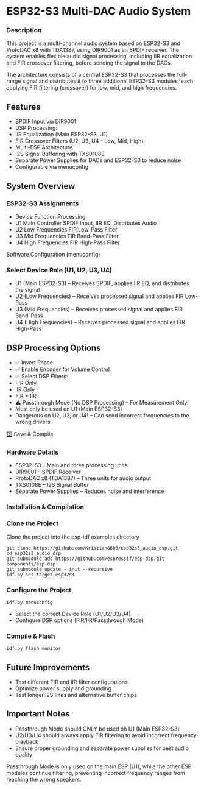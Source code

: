 # ESP32-S3 Multi-DAC Audio System

### Description

This project is a multi-channel audio system based on ESP32-S3 and ProtoDAC x8 with TDA1387, using DIR9001 as an SPDIF receiver. The system enables flexible audio signal processing, including IIR equalization and FIR crossover filtering, before sending the signal to the DACs.

The architecture consists of a central ESP32-S3 that processes the full-range signal and distributes it to three additional ESP32-S3 modules, each applying FIR filtering (crossover) for low, mid, and high frequencies.

## Features
	
* SPDIF Input via DIR9001
* DSP Processing:
* IIR Equalization (Main ESP32-S3, U1)
* FIR Crossover Filters (U2, U3, U4 - Low, Mid, High)
* Multi-ESP Architecture
* I2S Signal Buffering with TXS0108E
* Separate Power Supplies for DACs and ESP32-S3 to reduce noise
* Configurable via menuconfig

## System Overview

### ESP32-S3 Assignments

* Device	Function	Processing
* U1	Main Controller	SPDIF Input, IIR EQ, Distributes Audio
* U2	Low Frequencies	FIR Low-Pass Filter
* U3	Mid Frequencies	FIR Band-Pass Filter
* U4	High Frequencies	FIR High-Pass Filter

Software Configuration (menuconfig)

### Select Device Role (U1, U2, U3, U4)
*	U1 (Main ESP32-S3) – Receives SPDIF, applies IIR EQ, and distributes the signal
*	U2 (Low Frequencies) – Receives processed signal and applies FIR Low-Pass
*	U3 (Mid Frequencies) – Receives processed signal and applies FIR Band-Pass
*	U4 (High Frequencies) – Receives processed signal and applies FIR High-Pass

## DSP Processing Options
*	✅ Invert Phase
*	✅ Enable Encoder for Volume Control
*	✅ Select DSP Filters:
*	 FIR Only
*	 IIR Only
*	 FIR + IIR
*	⚠️ Passthrough Mode (No DSP Processing) – For Measurement Only!
*	Must only be used on U1 (Main ESP32-S3)
*	Dangerous on U2, U3, or U4! – Can send incorrect frequencies to the wrong drivers

3️⃣ Save & Compile

### Hardware Details

* ESP32-S3 – Main and three processing units
* DIR9001 – SPDIF Receiver
* ProtoDAC x8 (TDA1387) – Three units for audio output
* TXS0108E – I2S Signal Buffer
* Separate Power Supplies – Reduces noise and interference

### Installation & Compilation

### Clone the Project
Clone the project into the esp-idf examples directory
```
git clone https://github.com/Kristian8606/esp32s3_audio_dsp.git
cd esp32s3_audio_dsp
git submodule add https://github.com/espressif/esp-dsp.git components/esp-dsp
git submodule update --init --recursive
idf.py set-target esp32s3

```
### Configure the Project
```
idf.py menuconfig
```
*	Select the correct Device Role (U1/U2/U3/U4)
*	Configure DSP options (FIR/IIR/Passthrough Mode)

### Compile & Flash
```
idf.py flash monitor
```
## Future Improvements

* Test different FIR and IIR filter configurations
* Optimize power supply and grounding
* Test longer I2S lines and alternative buffer chips

## Important Notes
*	Passthrough Mode should ONLY be used on U1 (Main ESP32-S3)
*	U2/U3/U4 should always apply FIR filtering to avoid incorrect frequency playback
*	Ensure proper grounding and separate power supplies for best audio quality

Passthrough Mode is only used on the main ESP (U1), while the other ESP modules continue filtering, preventing incorrect frequency ranges from reaching the wrong speakers.

